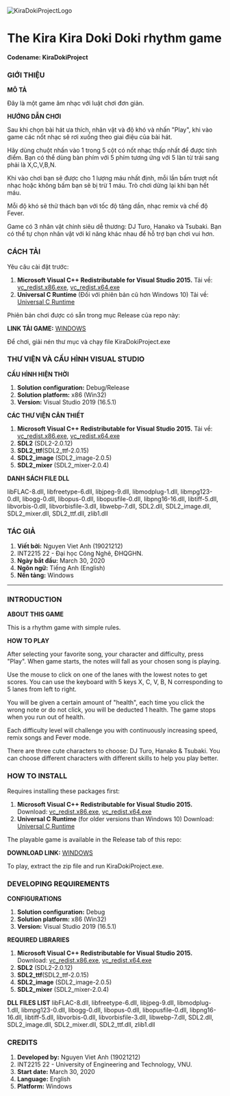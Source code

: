 ![KiraDokiProjectLogo](https://raw.githubusercontent.com/vakoyomi/KiraDokiProject/master/Source/resources/logo.png?token=AOTKXBXKNTR4FA7OCXJOOSC6VHQSO)
# The Kira Kira Doki Doki rhythm game 
**Codename: KiraDokiProject**

### GIỚI THIỆU


**MÔ TẢ**

Đây là một game âm nhạc với luật chơi đơn giản.


**HƯỚNG DẪN CHƠI**

Sau khi chọn bài hát ưa thích, nhân vật và độ khó và nhấn "Play",
khi vào game các nốt nhạc sẽ rơi xuống theo giai điệu của bài hát.

Hãy dùng chuột nhấn vào 1 trong 5 cột có nốt nhạc thấp nhất để được tính điểm.
Bạn có thể dùng bàn phím với 5 phím tương ứng với 5 làn từ trái sang phải là X,C,V,B,N.

Khi vào chơi bạn sẽ được cho 1 lượng máu nhất định, mỗi lần bấm trượt nốt nhạc hoặc không bấm bạn sẽ bị trừ 1 máu. 
Trò chơi dừng lại khi bạn hết máu.

Mỗi độ khó sẽ thử thách bạn với tốc độ tăng dần, nhạc remix và chế độ Fever.

Game có 3 nhân vật chính siêu dễ thương: DJ Turo, Hanako và Tsubaki.
Bạn có thể tự chọn nhân vật với kĩ năng khác nhau để hỗ trợ bạn chơi vui hơn.


### CÁCH TẢI

Yêu câu cài đặt trước:
1. **Microsoft Visual C++ Redistributable for Visual Studio 2015.**
Tải về: [vc_redist.x86.exe](https://aka.ms/vs/16/release/vc_redist.x86.exe), [vc_redist.x64.exe](https://aka.ms/vs/16/release/vc_redist.x64.exe)
1. **Universal C Runtime** (Đối với phiên bản cũ hơn Windows 10) Tải về: [Universal C Runtime](https://support.microsoft.com/en-us/help/2999226/update-for-universal-c-runtime-in-windows)

Phiên bản chơi được có sẵn trong mục Release của repo này:

**LINK TẢI GAME:**     [WINDOWS](https://github.com/vakoyomi/KiraDokiProject/releases)

Để chơi, giải nén thư mục và chạy file KiraDokiProject.exe


### THƯ VIỆN VÀ CẤU HÌNH VISUAL STUDIO

**CẤU HÌNH HIỆN THỜI**

1. **Solution configuration:** Debug/Release
1. **Solution platform:** x86 (Win32)
1. **Version:** Visual Studio 2019 (16.5.1)

**CÁC THƯ VIỆN CÂN THIẾT**

1. **Microsoft Visual C++ Redistributable for Visual Studio 2015.**
Tải về: [vc_redist.x86.exe](https://aka.ms/vs/16/release/vc_redist.x86.exe), [vc_redist.x64.exe](https://aka.ms/vs/16/release/vc_redist.x64.exe)
1. **SDL2** (SDL2-2.0.12)
1. **SDL2_ttf**(SDL2_ttf-2.0.15)
1. **SDL2_image** (SDL2_image-2.0.5)
1. **SDL2_mixer** (SDL2_mixer-2.0.4)

**DANH SÁCH FILE DLL**

libFLAC-8.dll, libfreetype-6.dll, libjpeg-9.dll, libmodplug-1.dll, libmpg123-0.dll, libogg-0.dll, libopus-0.dll, libopusfile-0.dll, libpng16-16.dll, libtiff-5.dll, libvorbis-0.dll, libvorbisfile-3.dll, libwebp-7.dll, SDL2.dll, SDL2_image.dll, SDL2_mixer.dll, SDL2_ttf.dll, zlib1.dll

### TÁC GIẢ
1. **Viết bởi:** Nguyen Viet Anh (19021212)
1. INT2215 22 - Đại học Công Nghê, ĐHQGHN.
1. **Ngày bắt đầu:** March 30, 2020
1. **Ngôn ngữ:** Tiếng Anh (English)
1. **Nền tảng:** Windows

-----

### INTRODUCTION

**ABOUT THIS GAME**

This is a rhythm game with simple rules.

**HOW TO PLAY**

After selecting your favorite song, your character and difficulty, press "Play".
When game starts, the notes will fall as your chosen song is playing.

Use the mouse to click on one of the lanes with the lowest notes to get scores.
You can use the keyboard with 5 keys X, C, V, B, N corresponding to 5 lanes from left to right.

You will be given a certain amount of "health", each time you click the wrong note or do not click, you will be deducted 1 health. The game stops when you run out of health.

Each difficulty level will challenge you with continuously increasing speed, remix songs and Fever mode.

There are three cute characters to choose: DJ Turo, Hanako & Tsubaki.
You can choose different characters with different skills to help you play better.

### HOW TO INSTALL

Requires installing these packages first:
1. **Microsoft Visual C++ Redistributable for Visual Studio 2015.**
Download: [vc_redist.x86.exe](https://aka.ms/vs/16/release/vc_redist.x86.exe), [vc_redist.x64.exe](https://aka.ms/vs/16/release/vc_redist.x64.exe)
1. **Universal C Runtime** (for older versions than Windows 10) Download: [Universal C Runtime](https://support.microsoft.com/en-us/help/2999226/update-for-universal-c-runtime-in-windows)

The playable game is available in the Release tab of this repo:

**DOWNLOAD LINK:**     [WINDOWS](https://github.com/vakoyomi/KiraDokiProject/releases)

To play, extract the zip file and run KiraDokiProject.exe.

### DEVELOPING REQUIREMENTS

**CONFIGURATIONS**

1. **Solution configuration:** Debug
1. **Solution platform:** x86 (Win32)
1. **Version:** Visual Studio 2019 (16.5.1)

**REQUIRED LIBRARIES**

1. **Microsoft Visual C++ Redistributable for Visual Studio 2015.**
Download: [vc_redist.x86.exe](https://aka.ms/vs/16/release/vc_redist.x86.exe), [vc_redist.x64.exe](https://aka.ms/vs/16/release/vc_redist.x64.exe)
1. **SDL2** (SDL2-2.0.12)
1. **SDL2_ttf**(SDL2_ttf-2.0.15)
1. **SDL2_image** (SDL2_image-2.0.5)
1. **SDL2_mixer** (SDL2_mixer-2.0.4)

**DLL FILES LIST**
libFLAC-8.dll, libfreetype-6.dll, libjpeg-9.dll, libmodplug-1.dll, libmpg123-0.dll, libogg-0.dll, libopus-0.dll, libopusfile-0.dll, libpng16-16.dll, libtiff-5.dll, libvorbis-0.dll, libvorbisfile-3.dll, libwebp-7.dll, SDL2.dll, SDL2_image.dll, SDL2_mixer.dll, SDL2_ttf.dll, zlib1.dll

### CREDITS
1. **Developed by:** Nguyen Viet Anh (19021212)
1. INT2215 22 - University of Engineering and Technology, VNU.
1. **Start date:** March 30, 2020
1. **Language:** English
1. **Platform:** Windows
